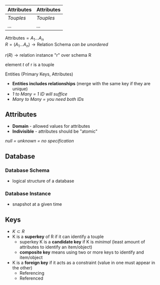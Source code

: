 
| **Attributes** | **Attributes** |
| -------------- | -------------- |
| *Touples*      | *Touples*      |
| *...*          | *...*          |

$\text{Attributes} = A_1 ... A_n$    
$R = (A_1 ... A_n) \rightarrow \text{Relation Schema}$ *can be unordered*

$r(R) \rightarrow \text{relation instance "r" over schema R}$ 

element *t* of r is a touple

Entities (Primary Keys, Attributes)
- **Entities includes relationships** (merge with the same key if they are unique)
- *1 to Many = 1 ID will suffice*
- *Many to Many = you need both IDs*

## Attributes
- **Domain** - allowed values for attributes
- **Indivisible** - attributes should be "atomic"

*null = unknown = no specification*

## Database
### Database Schema
- logical structure of a database

### Database Instance
- snapshot at a given time

## Keys
- $K\subset R$ 
- K is a **superkey** of R if it can identify a touple
	- superkey K is a **candidate key** if K is *minimal* (least amount of attributes to identify an item/object)
	- **composite key** means using two or more keys to identify and item/object
- K is a **foreign key** if it acts as a constraint (value in one must appear in the other)
	- Referencing
	- Referenced

